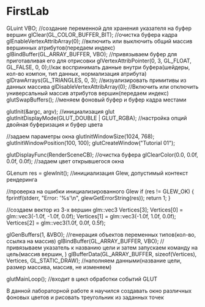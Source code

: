 # FirstLab
GLuint VBO; //создание переменной для хранения указателя на буфер вершин
glClear(GL_COLOR_BUFFER_BIT); //очистка буфера кадра
glEnableVertexAttribArray(0); //включить или выключить общий массив вершинных атрибутов(передаем индекс)
glBindBuffer(GL_ARRAY_BUFFER, VBO); //привязываем буфер для приготавливая его для отрисовки
glVertexAttribPointer(0, 3, GL_FLOAT, GL_FALSE, 0, 0);//как воспринимать данные внутри буфера(шейдеры, кол-во компон, тип данных, нормализация атрибута)
glDrawArrays(GL_TRIANGLES, 0, 3); //визуализировать примитивы из данных массива
glDisableVertexAttribArray(0); //Включить или отключить универсальный массив атрибутов вершин(передаем индекс)
glutSwapBuffers(); //меняем фоновый буфер и буфер кадра местами

glutInit(&argc, argv); //инициализация glut
glutInitDisplayMode(GLUT_DOUBLE | GLUT_RGBA); //настройка опций двойная буферизация и буфер цвета

//задаем параметры окна
glutInitWindowSize(1024, 768);
glutInitWindowPosition(100, 100);
glutCreateWindow("Tutorial 01");

glutDisplayFunc(RenderSceneCB); //очистка буфера
glClearColor(0.0, 0.0f, 0.0f, 0.0f); //задаем цвет открывшегося окна

GLenum res = glewInit(); //инициализация Glew, допустимый контекст рендеринга

//проверка на ошибки инициализированного Glew
if (res != GLEW_OK)
    {
        fprintf(stderr, "Error: '%s'\n", glewGetErrorString(res));
        return 1;
    }

//создаем вектор из 3-х вершин
glm::vec3 Vertices[3];
Vertices[0] = glm::vec3(-1.0f, -1.0f, 0.0f);
Vertices[1] = glm::vec3(-1.0f, 1.0f, 0.0f);
Vertices[2] = glm::vec3(1.0f, 0.0f, 0.5f);

glGenBuffers(1, &VBO); //генерация объектов переменных типов(кол-во, ссылка на массив)
glBindBuffer(GL_ARRAY_BUFFER, VBO); //привязываем указатель к названию цели и затем запускаем команду на цель(массив вершин, )
glBufferData(GL_ARRAY_BUFFER, sizeof(Vertices), Vertices, GL_STATIC_DRAW); //наполняем данными(название цели, размер массива, массив, не изменяем)

glutMainLoop(); //входит в цикл обработки событий GLUT

В данной лабораторной работе я научился создавать окно различных фоновых цветов и рисовать треугольник из заданных точек
